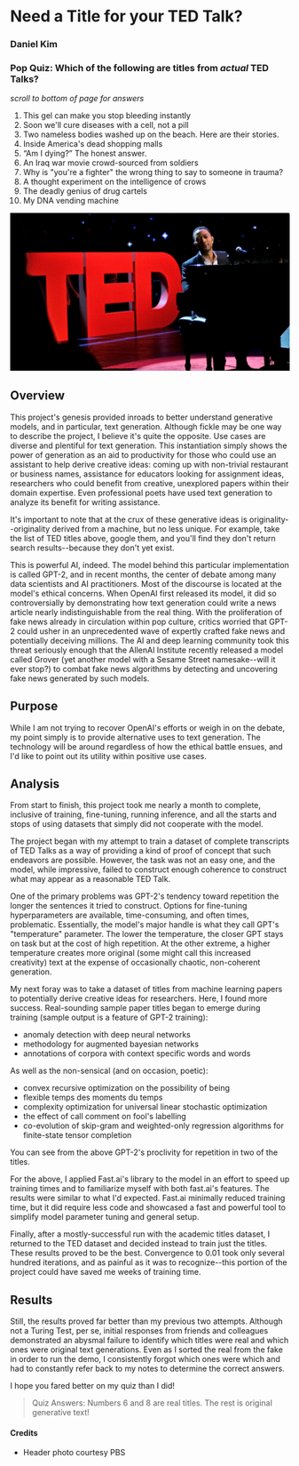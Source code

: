 # Need a Title for your TED Talk?

### Daniel Kim  

### Pop Quiz: Which of the following are titles from *actual* TED Talks?
*scroll to bottom of page for answers*

 1. This gel can make you stop bleeding instantly
 2. Soon we'll cure diseases with a cell, not a pill
 3. Two nameless bodies washed up on the beach. Here are their stories.
 4. Inside America's dead shopping malls
 5. “Am I dying?” The honest answer.
 6. An Iraq war movie crowd-sourced from soldiers
 7. Why is "you're a fighter" the wrong thing to say to someone in trauma?
 8. A thought experiment on the intelligence of crows
 9. The deadly genius of drug cartels
 10. My DNA vending machine  


![john-legend-plays-piano-on-ted-stage](img/john-legend-ted.jpg)  

## Overview
This project's genesis provided inroads to better understand generative models, and in particular, text generation. Although fickle may be one way to describe the project, I believe it's quite the opposite. Use cases are diverse and plentiful for text generation. This instantiation simply shows the power of generation as an aid to productivity for those who could use an assistant to help derive creative ideas: coming up with non-trivial restaurant or business names, assistance for educators looking for assignment ideas, researchers who could benefit from creative, unexplored papers within their domain expertise. Even professional poets have used text generation to analyze its benefit for writing assistance.

It's important to note that at the crux of these generative ideas is originality--originality derived from a machine, but no less unique. For example, take the list of TED titles above, google them, and you'll find they don't return search results--because they don't yet exist.

This is powerful AI, indeed. The model behind this particular implementation is called GPT-2, and in recent months, the center of debate among many data scientists and AI practitioners. Most of the discourse is located at the model's ethical concerns. When OpenAI first released its model, it did so controversially by demonstrating how text generation could write a news article nearly indistinguishable from the real thing. With the proliferation of fake news already in circulation within pop culture, critics worried that GPT-2 could usher in an unprecedented wave of expertly crafted fake news and potentially deceiving millions. The AI and deep learning community took this threat seriously enough that the AllenAI Institute recently released a model called Grover (yet another model with a Sesame Street namesake--will it ever stop?) to combat fake news algorithms by detecting and uncovering fake news generated by such models.

## Purpose
While I am not trying to recover OpenAI's efforts or weigh in on the debate, my point simply is to provide alternative uses to text generation. The technology will be around regardless of how the ethical battle ensues, and I'd like to point out its utility within positive use cases.

## Analysis
From start to finish, this project took me nearly a month to complete, inclusive of training, fine-tuning, running inference, and all the starts and stops of using datasets that simply did not cooperate with the model.

The project began with my attempt to train a dataset of complete transcripts of TED Talks as a way of providing a kind of proof of concept that such endeavors are possible. However, the task was not an easy one, and the model, while impressive, failed to construct enough coherence to construct what may appear as a reasonable TED Talk.

One of the primary problems was GPT-2's tendency toward repetition the longer the sentences it tried to construct. Options for fine-tuning hyperparameters are available, time-consuming, and often times, problematic. Essentially, the model's major handle is what they call GPT's "temperature" parameter. The lower the temperature, the closer GPT stays on task but at the cost of high repetition. At the other extreme, a higher temperature creates more original (some might call this increased creativity) text at the expense of occasionally chaotic, non-coherent generation.  

My next foray was to take a dataset of titles from machine learning papers to potentially derive creative ideas for researchers. Here, I found more success. Real-sounding sample paper titles began to emerge during training (sample output is a feature of GPT-2 training):  

- anomaly detection with deep neural networks  
- methodology for augmented bayesian networks  
- annotations of corpora with context specific words and words  

As well as the non-sensical (and on occasion, poetic):  
- convex recursive optimization on the possibility of being  
- flexible temps des moments du temps  
- complexity optimization for universal linear stochastic optimization  
- the effect of call comment on fool's labelling  
- co-evolution of skip-gram and weighted-only regression algorithms for finite-state tensor completion  

You can see from the above GPT-2's proclivity for repetition in two of the titles.

For the above, I applied Fast.ai's library to the model in an effort to speed up training times and to familiarize myself with both fast.ai's features. The results were similar to what I'd expected. Fast.ai minimally reduced training time, but it did require less code and showcased a fast and powerful tool to simplify model parameter tuning and general setup.

Finally, after a mostly-successful run with the academic titles dataset, I returned to the TED dataset and decided instead to train just the titles. These results proved to be the best. Convergence to 0.01 took only several hundred iterations, and as painful as it was to recognize--this portion of the project could have saved me weeks of training time.  

## Results
Still, the results proved far better than my previous two attempts. Although not a Turing Test, per se, initial responses from friends and colleagues demonstrated an abysmal failure to identify which titles were real and which ones were original text generations. Even as I sorted the real from the fake in order to run the demo, I consistently forgot which ones were which and had to constantly refer back to my notes to determine the correct answers.  

I hope you fared better on my quiz than I did!

> Quiz Answers:
Numbers 6 and 8 are real titles.
The rest is original generative text!  

#### Credits  
 - Header photo courtesy PBS
